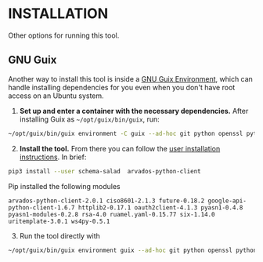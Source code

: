# INSTALLATION

Other options for running this tool.

## GNU Guix

Another way to install this tool is inside a [GNU Guix Environment](https://guix.gnu.org/manual/en/html_node/Invoking-guix-environment.html), which can handle installing dependencies for you even when you don't have root access on an Ubuntu system.

1. **Set up and enter a container with the necessary dependencies.** After installing Guix as `~/opt/guix/bin/guix`, run:

```sh
~/opt/guix/bin/guix environment -C guix --ad-hoc git python openssl python-pycurl nss-certs
```

2. **Install the tool.** From there you can follow the [user installation instructions](#installation-with-pip3---user). In brief:

```sh
pip3 install --user schema-salad  arvados-python-client
```

Pip installed the following modules

```
arvados-python-client-2.0.1 ciso8601-2.1.3 future-0.18.2 google-api-python-client-1.6.7 httplib2-0.17.1 oauth2client-4.1.3 pyasn1-0.4.8 pyasn1-modules-0.2.8 rsa-4.0 ruamel.yaml-0.15.77 six-1.14.0 uritemplate-3.0.1 ws4py-0.5.1
```

3. Run the tool directly with

```sh
~/opt/guix/bin/guix environment guix --ad-hoc git python openssl python-pycurl nss-certs -- python3 bh20sequploader/main.py
```
